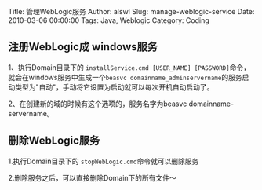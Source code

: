 Title: 管理WebLogic服务
Author: alswl
Slug: manage-weblogic-service
Date: 2010-03-06 00:00:00
Tags: Java, Weblogic
Category: Coding

## 注册WebLogic成 windows服务

1、执行Domain目录下的 `installService.cmd [USER_NAME]
[PASSWORD]`命令，就会在windows服务中生成一个`beasvc
domainname_adminservername`的服务启动类型为"自动"，手动将它设置为启动就可以每次开机自动启动了。

2、在创建新的域的时候有这个选项的，服务名字为beasvc domainname-servername。

## 删除WebLogic服务

1.执行Domain目录下的 `stopWebLogic.cmd`命令就可以删除服务

2.删除服务之后，可以直接删除Domain下的所有文件～

